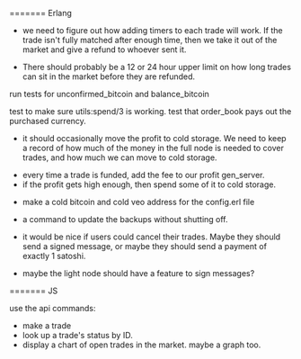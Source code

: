 ======= Erlang

* we need to figure out how adding timers to each trade will work. If the trade isn't fully matched after enough time, then we take it out of the market and give a refund to whoever sent it.
- There should probably be a 12 or 24 hour upper limit on how long trades can sit in the market before they are refunded.

run tests for unconfirmed_bitcoin and balance_bitcoin

test to make sure utils:spend/3 is working.
test that order_book pays out the purchased currency.


* it should occasionally move the profit to cold storage. We need to keep a record of how much of the money in the full node is needed to cover trades, and how much we can move to cold storage.
- every time a trade is funded, add the fee to our profit gen_server.
- if the profit gets high enough, then spend some of it to cold storage.

* make a cold bitcoin and cold veo address for the config.erl file

* a command to update the backups without shutting off.

* it would be nice if users could cancel their trades. Maybe they should send a signed message, or maybe they should send a payment of exactly 1 satoshi.
- maybe the light node should have a feature to sign messages?

======= JS

use the api commands:
* make a trade
* look up a trade's status by ID.
* display a chart of open trades in the market. maybe a graph too.
